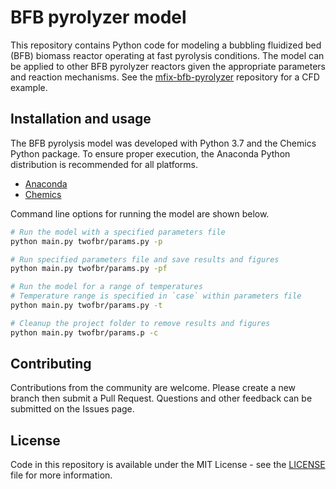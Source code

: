 # BFB pyrolyzer model

This repository contains Python code for modeling a bubbling fluidized bed (BFB) biomass reactor operating at fast pyrolysis conditions. The model can be applied to other BFB pyrolyzer reactors given the appropriate parameters and reaction mechanisms. See the [mfix-bfb-pyrolyzer](https://github.com/ccpcode/mfix-bfb-pyrolyzer) repository for a CFD example.

## Installation and usage

The BFB pyrolysis model was developed with Python 3.7 and the Chemics Python package. To ensure proper execution, the Anaconda Python distribution is recommended for all platforms.

- [Anaconda](https://www.anaconda.com/distribution/)
- [Chemics](https://chemics.github.io)

Command line options for running the model are shown below.

```bash
# Run the model with a specified parameters file
python main.py twofbr/params.py -p

# Run specified parameters file and save results and figures
python main.py twofbr/params.py -pf

# Run the model for a range of temperatures
# Temperature range is specified in `case` within parameters file
python main.py twofbr/params.py -t

# Cleanup the project folder to remove results and figures
python main.py twofbr/params.p -c
```

## Contributing

Contributions from the community are welcome. Please create a new branch then submit a Pull Request. Questions and other feedback can be submitted on the Issues page.

## License

Code in this repository is available under the MIT License - see the [LICENSE](LICENSE) file for more information.
